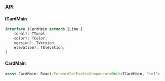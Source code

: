 

### API

#### ICardMain

```ts
interface ICardMain extends ILine {
    tonal?: TTonal;
    color?: TColor;
    version?: TVersion;
    elevation?: TElevation;
}
```

#### CardMain

```ts
const CardMain: React.ForwardRefExoticComponent<Omit<ICardMain, "ref"> & React.RefAttributes<unknown>>;
```


